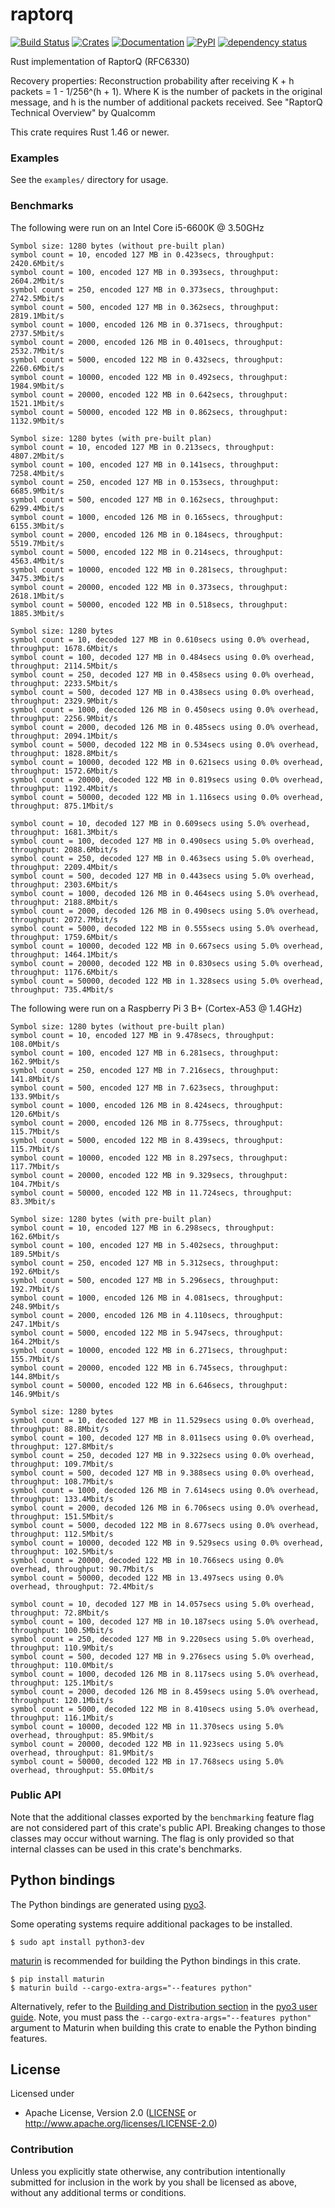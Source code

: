 # raptorq
[![Build Status](https://travis-ci.com/cberner/raptorq.svg?branch=master)](https://travis-ci.com/cberner/raptorq)
[![Crates](https://img.shields.io/crates/v/raptorq.svg)](https://crates.io/crates/raptorq)
[![Documentation](https://docs.rs/raptorq/badge.svg)](https://docs.rs/raptorq)
[![PyPI](https://img.shields.io/pypi/v/raptorq.svg)](https://pypi.org/project/raptorq/)
[![dependency status](https://deps.rs/repo/github/cberner/raptorq/status.svg)](https://deps.rs/repo/github/cberner/raptorq)

Rust implementation of RaptorQ (RFC6330)

Recovery properties:
Reconstruction probability after receiving K + h packets = 1 - 1/256^(h + 1). Where K is the number of packets in the
original message, and h is the number of additional packets received.
See "RaptorQ Technical Overview" by Qualcomm

This crate requires Rust 1.46 or newer.

### Examples
See the `examples/` directory for usage.

### Benchmarks

The following were run on an Intel Core i5-6600K @ 3.50GHz

```
Symbol size: 1280 bytes (without pre-built plan)
symbol count = 10, encoded 127 MB in 0.423secs, throughput: 2420.6Mbit/s
symbol count = 100, encoded 127 MB in 0.393secs, throughput: 2604.2Mbit/s
symbol count = 250, encoded 127 MB in 0.373secs, throughput: 2742.5Mbit/s
symbol count = 500, encoded 127 MB in 0.362secs, throughput: 2819.1Mbit/s
symbol count = 1000, encoded 126 MB in 0.371secs, throughput: 2737.5Mbit/s
symbol count = 2000, encoded 126 MB in 0.401secs, throughput: 2532.7Mbit/s
symbol count = 5000, encoded 122 MB in 0.432secs, throughput: 2260.6Mbit/s
symbol count = 10000, encoded 122 MB in 0.492secs, throughput: 1984.9Mbit/s
symbol count = 20000, encoded 122 MB in 0.642secs, throughput: 1521.1Mbit/s
symbol count = 50000, encoded 122 MB in 0.862secs, throughput: 1132.9Mbit/s

Symbol size: 1280 bytes (with pre-built plan)
symbol count = 10, encoded 127 MB in 0.213secs, throughput: 4807.2Mbit/s
symbol count = 100, encoded 127 MB in 0.141secs, throughput: 7258.4Mbit/s
symbol count = 250, encoded 127 MB in 0.153secs, throughput: 6685.9Mbit/s
symbol count = 500, encoded 127 MB in 0.162secs, throughput: 6299.4Mbit/s
symbol count = 1000, encoded 126 MB in 0.165secs, throughput: 6155.3Mbit/s
symbol count = 2000, encoded 126 MB in 0.184secs, throughput: 5519.7Mbit/s
symbol count = 5000, encoded 122 MB in 0.214secs, throughput: 4563.4Mbit/s
symbol count = 10000, encoded 122 MB in 0.281secs, throughput: 3475.3Mbit/s
symbol count = 20000, encoded 122 MB in 0.373secs, throughput: 2618.1Mbit/s
symbol count = 50000, encoded 122 MB in 0.518secs, throughput: 1885.3Mbit/s

Symbol size: 1280 bytes
symbol count = 10, decoded 127 MB in 0.610secs using 0.0% overhead, throughput: 1678.6Mbit/s
symbol count = 100, decoded 127 MB in 0.484secs using 0.0% overhead, throughput: 2114.5Mbit/s
symbol count = 250, decoded 127 MB in 0.458secs using 0.0% overhead, throughput: 2233.5Mbit/s
symbol count = 500, decoded 127 MB in 0.438secs using 0.0% overhead, throughput: 2329.9Mbit/s
symbol count = 1000, decoded 126 MB in 0.450secs using 0.0% overhead, throughput: 2256.9Mbit/s
symbol count = 2000, decoded 126 MB in 0.485secs using 0.0% overhead, throughput: 2094.1Mbit/s
symbol count = 5000, decoded 122 MB in 0.534secs using 0.0% overhead, throughput: 1828.8Mbit/s
symbol count = 10000, decoded 122 MB in 0.621secs using 0.0% overhead, throughput: 1572.6Mbit/s
symbol count = 20000, decoded 122 MB in 0.819secs using 0.0% overhead, throughput: 1192.4Mbit/s
symbol count = 50000, decoded 122 MB in 1.116secs using 0.0% overhead, throughput: 875.1Mbit/s

symbol count = 10, decoded 127 MB in 0.609secs using 5.0% overhead, throughput: 1681.3Mbit/s
symbol count = 100, decoded 127 MB in 0.490secs using 5.0% overhead, throughput: 2088.6Mbit/s
symbol count = 250, decoded 127 MB in 0.463secs using 5.0% overhead, throughput: 2209.4Mbit/s
symbol count = 500, decoded 127 MB in 0.443secs using 5.0% overhead, throughput: 2303.6Mbit/s
symbol count = 1000, decoded 126 MB in 0.464secs using 5.0% overhead, throughput: 2188.8Mbit/s
symbol count = 2000, decoded 126 MB in 0.490secs using 5.0% overhead, throughput: 2072.7Mbit/s
symbol count = 5000, decoded 122 MB in 0.555secs using 5.0% overhead, throughput: 1759.6Mbit/s
symbol count = 10000, decoded 122 MB in 0.667secs using 5.0% overhead, throughput: 1464.1Mbit/s
symbol count = 20000, decoded 122 MB in 0.830secs using 5.0% overhead, throughput: 1176.6Mbit/s
symbol count = 50000, decoded 122 MB in 1.328secs using 5.0% overhead, throughput: 735.4Mbit/s
```

The following were run on a Raspberry Pi 3 B+ (Cortex-A53 @ 1.4GHz)

```
Symbol size: 1280 bytes (without pre-built plan)
symbol count = 10, encoded 127 MB in 9.478secs, throughput: 108.0Mbit/s
symbol count = 100, encoded 127 MB in 6.281secs, throughput: 162.9Mbit/s
symbol count = 250, encoded 127 MB in 7.216secs, throughput: 141.8Mbit/s
symbol count = 500, encoded 127 MB in 7.623secs, throughput: 133.9Mbit/s
symbol count = 1000, encoded 126 MB in 8.424secs, throughput: 120.6Mbit/s
symbol count = 2000, encoded 126 MB in 8.775secs, throughput: 115.7Mbit/s
symbol count = 5000, encoded 122 MB in 8.439secs, throughput: 115.7Mbit/s
symbol count = 10000, encoded 122 MB in 8.297secs, throughput: 117.7Mbit/s
symbol count = 20000, encoded 122 MB in 9.329secs, throughput: 104.7Mbit/s
symbol count = 50000, encoded 122 MB in 11.724secs, throughput: 83.3Mbit/s

Symbol size: 1280 bytes (with pre-built plan)
symbol count = 10, encoded 127 MB in 6.298secs, throughput: 162.6Mbit/s
symbol count = 100, encoded 127 MB in 5.402secs, throughput: 189.5Mbit/s
symbol count = 250, encoded 127 MB in 5.312secs, throughput: 192.6Mbit/s
symbol count = 500, encoded 127 MB in 5.296secs, throughput: 192.7Mbit/s
symbol count = 1000, encoded 126 MB in 4.081secs, throughput: 248.9Mbit/s
symbol count = 2000, encoded 126 MB in 4.110secs, throughput: 247.1Mbit/s
symbol count = 5000, encoded 122 MB in 5.947secs, throughput: 164.2Mbit/s
symbol count = 10000, encoded 122 MB in 6.271secs, throughput: 155.7Mbit/s
symbol count = 20000, encoded 122 MB in 6.745secs, throughput: 144.8Mbit/s
symbol count = 50000, encoded 122 MB in 6.646secs, throughput: 146.9Mbit/s

Symbol size: 1280 bytes
symbol count = 10, decoded 127 MB in 11.529secs using 0.0% overhead, throughput: 88.8Mbit/s
symbol count = 100, decoded 127 MB in 8.011secs using 0.0% overhead, throughput: 127.8Mbit/s
symbol count = 250, decoded 127 MB in 9.322secs using 0.0% overhead, throughput: 109.7Mbit/s
symbol count = 500, decoded 127 MB in 9.388secs using 0.0% overhead, throughput: 108.7Mbit/s
symbol count = 1000, decoded 126 MB in 7.614secs using 0.0% overhead, throughput: 133.4Mbit/s
symbol count = 2000, decoded 126 MB in 6.706secs using 0.0% overhead, throughput: 151.5Mbit/s
symbol count = 5000, decoded 122 MB in 8.677secs using 0.0% overhead, throughput: 112.5Mbit/s
symbol count = 10000, decoded 122 MB in 9.529secs using 0.0% overhead, throughput: 102.5Mbit/s
symbol count = 20000, decoded 122 MB in 10.766secs using 0.0% overhead, throughput: 90.7Mbit/s
symbol count = 50000, decoded 122 MB in 13.497secs using 0.0% overhead, throughput: 72.4Mbit/s

symbol count = 10, decoded 127 MB in 14.057secs using 5.0% overhead, throughput: 72.8Mbit/s
symbol count = 100, decoded 127 MB in 10.187secs using 5.0% overhead, throughput: 100.5Mbit/s
symbol count = 250, decoded 127 MB in 9.220secs using 5.0% overhead, throughput: 110.9Mbit/s
symbol count = 500, decoded 127 MB in 9.276secs using 5.0% overhead, throughput: 110.0Mbit/s
symbol count = 1000, decoded 126 MB in 8.117secs using 5.0% overhead, throughput: 125.1Mbit/s
symbol count = 2000, decoded 126 MB in 8.459secs using 5.0% overhead, throughput: 120.1Mbit/s
symbol count = 5000, decoded 122 MB in 8.410secs using 5.0% overhead, throughput: 116.1Mbit/s
symbol count = 10000, decoded 122 MB in 11.370secs using 5.0% overhead, throughput: 85.9Mbit/s
symbol count = 20000, decoded 122 MB in 11.923secs using 5.0% overhead, throughput: 81.9Mbit/s
symbol count = 50000, decoded 122 MB in 17.768secs using 5.0% overhead, throughput: 55.0Mbit/s
```

### Public API
Note that the additional classes exported by the `benchmarking` feature flag are not considered part of this
crate's public API. Breaking changes to those classes may occur without warning. The flag is only provided
so that internal classes can be used in this crate's benchmarks.

## Python bindings

The Python bindings are generated using [pyo3](https://github.com/PyO3/pyo3). 

Some operating systems require additional packages to be installed.
```
$ sudo apt install python3-dev
```

[maturin](https://github.com/PyO3/maturin) is recommended for building the Python bindings in this crate.
```
$ pip install maturin
$ maturin build --cargo-extra-args="--features python"
```

Alternatively, refer to the [Building and Distribution section](https://pyo3.rs/v0.8.5/building_and_distribution.html) in the [pyo3 user guide](https://pyo3.rs/v0.8.5/).
Note, you must pass the `--cargo-extra-args="--features python"` argument to Maturin when building this crate
to enable the Python binding features.

## License

Licensed under

 * Apache License, Version 2.0 ([LICENSE](LICENSE) or http://www.apache.org/licenses/LICENSE-2.0)

### Contribution

Unless you explicitly state otherwise, any contribution intentionally submitted
for inclusion in the work by you shall be licensed as above, without any
additional terms or conditions.
